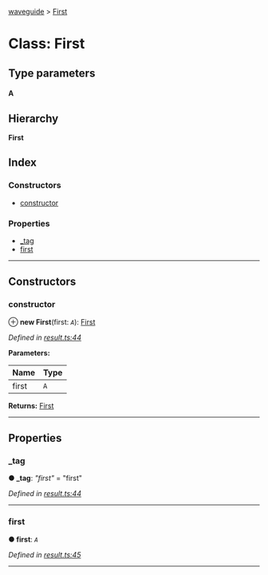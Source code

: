 [waveguide](../README.md) > [First](../classes/first.md)

# Class: First

## Type parameters
#### A 
## Hierarchy

**First**

## Index

### Constructors

* [constructor](first.md#constructor)

### Properties

* [_tag](first.md#_tag)
* [first](first.md#first-1)

---

## Constructors

<a id="constructor"></a>

###  constructor

⊕ **new First**(first: *`A`*): [First](first.md)

*Defined in [result.ts:44](https://github.com/rzeigler/waveguide/blob/79b3787/packages/waveguide/src/result.ts#L44)*

**Parameters:**

| Name | Type |
| ------ | ------ |
| first | `A` |

**Returns:** [First](first.md)

___

## Properties

<a id="_tag"></a>

###  _tag

**● _tag**: *"first"* = "first"

*Defined in [result.ts:44](https://github.com/rzeigler/waveguide/blob/79b3787/packages/waveguide/src/result.ts#L44)*

___
<a id="first-1"></a>

###  first

**● first**: *`A`*

*Defined in [result.ts:45](https://github.com/rzeigler/waveguide/blob/79b3787/packages/waveguide/src/result.ts#L45)*

___

